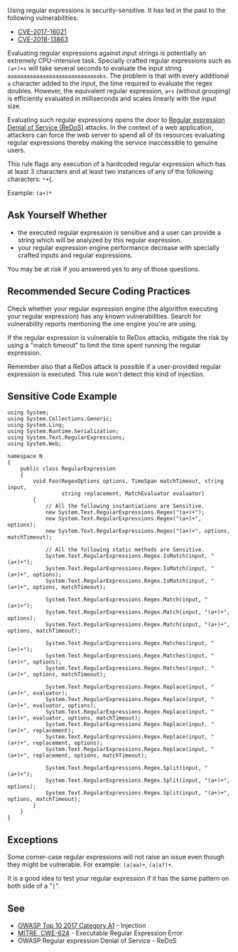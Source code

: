 
Using regular expressions is security-sensitive. It has led in the past to the following vulnerabilities:

- [CVE-2017-16021](http://cve.mitre.org/cgi-bin/cvename.cgi?name=CVE-2017-16021)
- [CVE-2018-13863](http://cve.mitre.org/cgi-bin/cvename.cgi?name=CVE-2018-13863)


Evaluating regular expressions against input strings is potentially an extremely CPU-intensive task. Specially crafted regular expressions such as `(a+)+s` will take several seconds to evaluate the input string `aaaaaaaaaaaaaaaaaaaaaaaaaaaaabs`. The problem is that with every additional `a` character added to the input, the time required to evaluate the regex doubles. However, the equivalent regular expression, `a+s` (without grouping) is efficiently evaluated in milliseconds and scales linearly with the input size.

Evaluating such regular expressions opens the door to [Regular expression Denial of Service (ReDoS)](https://www.owasp.org/index.php/Regular_expression_Denial_of_Service_-_ReDoS) attacks. In the context of a web application, attackers can force the web server to spend all of its resources evaluating regular expressions thereby making the service inaccessible to genuine users.

This rule flags any execution of a hardcoded regular expression which has at least 3 characters and at least two instances of any of the following characters: `*+{`.

Example: `(a+)*`

## Ask Yourself Whether

- the executed regular expression is sensitive and a user can provide a string which will be analyzed by this regular expression.
- your regular expression engine performance decrease with specially crafted inputs and regular expressions.


You may be at risk if you answered yes to any of those questions.

## Recommended Secure Coding Practices

Check whether your regular expression engine (the algorithm executing your regular expression) has any known vulnerabilities. Search for vulnerability reports mentioning the one engine you're are using.

If the regular expression is vulnerable to ReDos attacks, mitigate the risk by using a "match timeout" to limit the time spent running the regular expression.

Remember also that a ReDos attack is possible if a user-provided regular expression is executed. This rule won't detect this kind of injection.

## Sensitive Code Example


    using System;
    using System.Collections.Generic;
    using System.Linq;
    using System.Runtime.Serialization;
    using System.Text.RegularExpressions;
    using System.Web;
    
    namespace N
    {
        public class RegularExpression
        {
            void Foo(RegexOptions options, TimeSpan matchTimeout, string input,
                     string replacement, MatchEvaluator evaluator)
            {
                // All the following instantiations are Sensitive.
                new System.Text.RegularExpressions.Regex("(a+)+");
                new System.Text.RegularExpressions.Regex("(a+)+", options);
                new System.Text.RegularExpressions.Regex("(a+)+", options, matchTimeout);
    
                // All the following static methods are Sensitive.
                System.Text.RegularExpressions.Regex.IsMatch(input, "(a+)+");
                System.Text.RegularExpressions.Regex.IsMatch(input, "(a+)+", options);
                System.Text.RegularExpressions.Regex.IsMatch(input, "(a+)+", options, matchTimeout);
    
                System.Text.RegularExpressions.Regex.Match(input, "(a+)+");
                System.Text.RegularExpressions.Regex.Match(input, "(a+)+", options);
                System.Text.RegularExpressions.Regex.Match(input, "(a+)+", options, matchTimeout);
    
                System.Text.RegularExpressions.Regex.Matches(input, "(a+)+");
                System.Text.RegularExpressions.Regex.Matches(input, "(a+)+", options);
                System.Text.RegularExpressions.Regex.Matches(input, "(a+)+", options, matchTimeout);
    
                System.Text.RegularExpressions.Regex.Replace(input, "(a+)+", evaluator);
                System.Text.RegularExpressions.Regex.Replace(input, "(a+)+", evaluator, options);
                System.Text.RegularExpressions.Regex.Replace(input, "(a+)+", evaluator, options, matchTimeout);
                System.Text.RegularExpressions.Regex.Replace(input, "(a+)+", replacement);
                System.Text.RegularExpressions.Regex.Replace(input, "(a+)+", replacement, options);
                System.Text.RegularExpressions.Regex.Replace(input, "(a+)+", replacement, options, matchTimeout);
    
                System.Text.RegularExpressions.Regex.Split(input, "(a+)+");
                System.Text.RegularExpressions.Regex.Split(input, "(a+)+", options);
                System.Text.RegularExpressions.Regex.Split(input, "(a+)+", options, matchTimeout);
            }
        }
    }


## Exceptions

Some corner-case regular expressions will not raise an issue even though they might be vulnerable. For example: `(a|aa)+`, `(a|a?)+`.

It is a good idea to test your regular expression if it has the same pattern on both side of a "`|`".

## See

- [OWASP Top 10 2017 Category A1](https://www.owasp.org/index.php/Top_10-2017_A1-Injection) - Injection
- [MITRE, CWE-624](https://www.owasp.org/index.php/Regular_expression_Denial_of_Service_-_ReDoS) - Executable Regular Expression Error<br>
- OWASP Regular expression Denial of Service - ReDoS

